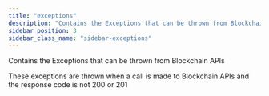 ```yaml
---
title: "exceptions"
description: "Contains the Exceptions that can be thrown from Blockchain APIs"
sidebar_position: 3
sidebar_class_name: "sidebar-exceptions"
---
```


Contains the Exceptions that can be thrown from
Blockchain APIs

These exceptions are thrown when a call is made to Blockchain APIs
and the response code is not 200 or 201

